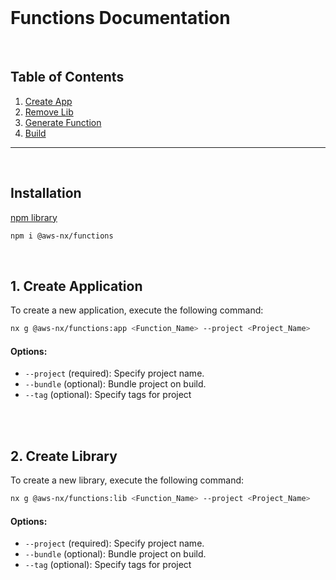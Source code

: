<br>

# Functions Documentation

<br>

## Table of Contents

1. [Create App](#create-application)
2. [Remove Lib](#remove-application)
3. [Generate Function](#bootstrap)
4. [Build](#destroy)

---

<br>

## Installation

[npm library](https://www.npmjs.com/package/@aws-nx/functions)

```bash
npm i @aws-nx/functions
```

<br>

## 1. Create Application<a name="create-application"></a>

To create a new application, execute the following command:

```bash
nx g @aws-nx/functions:app <Function_Name> --project <Project_Name>
```

#### Options:

- `--project` (required): Specify project name.
- `--bundle` (optional): Bundle project on build.
- `--tag` (optional): Specify tags for project

<br>
<br>

## 2. Create Library<a name="create-library"></a>

To create a new library, execute the following command:

```bash
nx g @aws-nx/functions:lib <Function_Name> --project <Project_Name>
```

#### Options:

- `--project` (required): Specify project name.
- `--bundle` (optional): Bundle project on build.
- `--tag` (optional): Specify tags for project

<br>
<br>
